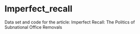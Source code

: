 # Imperfect_recall
Data set and code for the article: Imperfect Recall: The Politics of Subnational Office Removals
